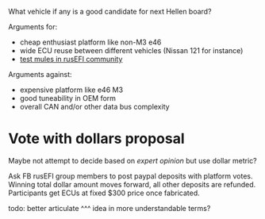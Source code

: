 What vehicle if any is a good candidate for next Hellen board?

Arguments for:
- cheap enthusiast platform like non-M3 e46
- wide ECU reuse between different vehicles (Nissan 121 for instance)
- [test mules in rusEFI community](https://github.com/andreika-git/hellen-boards/blob/master/commercial_products/evil_thoughts.md)

Arguments against:
- expensive platform like e46 M3
- good tuneability in OEM form
- overall CAN and/or other data bus complexity



# Vote with dollars proposal

Maybe not attempt to decide based on _expert opinion_ but use dollar metric?

Ask FB rusEFI group members to post paypal deposits with platform votes. Winning total dollar amount moves forward, all other deposits are refunded. Participants get ECUs at fixed $300 price once fabricated.

todo: better articulate ^^^ idea in more understandable terms?
